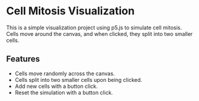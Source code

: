 # Cell Mitosis Visualization

This is a simple visualization project using p5.js to simulate cell mitosis. Cells move around the canvas, and when clicked, they split into two smaller cells.

## Features

- Cells move randomly across the canvas.
- Cells split into two smaller cells upon being clicked.
- Add new cells with a button click.
- Reset the simulation with a button click.
